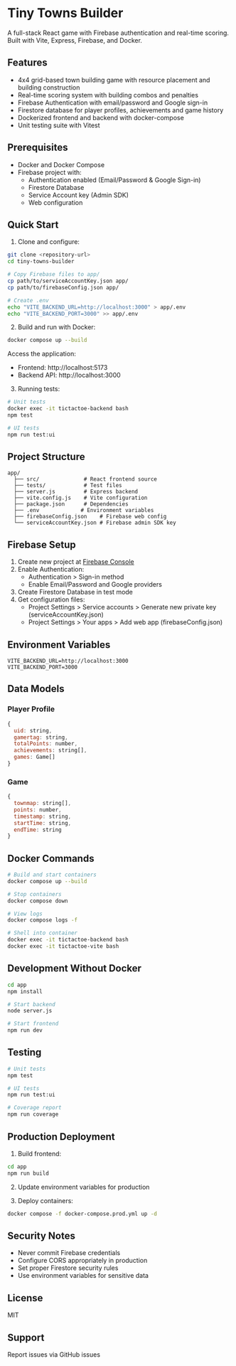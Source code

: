 # Tiny Towns Builder

A full-stack React game with Firebase authentication and real-time scoring. Built with Vite, Express, Firebase, and Docker.

## Features

- 4x4 grid-based town building game with resource placement and building construction
- Real-time scoring system with building combos and penalties 
- Firebase Authentication with email/password and Google sign-in
- Firestore database for player profiles, achievements and game history
- Dockerized frontend and backend with docker-compose
- Unit testing suite with Vitest

## Prerequisites

- Docker and Docker Compose
- Firebase project with:
  - Authentication enabled (Email/Password & Google Sign-in) 
  - Firestore Database
  - Service Account key (Admin SDK)
  - Web configuration

## Quick Start

1. Clone and configure:

```bash
git clone <repository-url>
cd tiny-towns-builder

# Copy Firebase files to app/
cp path/to/serviceAccountKey.json app/
cp path/to/firebaseConfig.json app/

# Create .env
echo "VITE_BACKEND_URL=http://localhost:3000" > app/.env
echo "VITE_BACKEND_PORT=3000" >> app/.env
```

2. Build and run with Docker:

```bash
docker compose up --build
```

Access the application:
- Frontend: http://localhost:5173  
- Backend API: http://localhost:3000

3. Running tests:

```bash
# Unit tests
docker exec -it tictactoe-backend bash
npm test

# UI tests
npm run test:ui
```

## Project Structure

```
app/
  ├── src/              # React frontend source
  ├── tests/            # Test files
  ├── server.js         # Express backend
  ├── vite.config.js    # Vite configuration  
  ├── package.json      # Dependencies
  ├── .env             # Environment variables
  ├── firebaseConfig.json    # Firebase web config
  └── serviceAccountKey.json # Firebase admin SDK key
```

## Firebase Setup

1. Create new project at [Firebase Console](https://console.firebase.google.com)
2. Enable Authentication:
   - Authentication > Sign-in method
   - Enable Email/Password and Google providers
3. Create Firestore Database in test mode
4. Get configuration files:
   - Project Settings > Service accounts > Generate new private key (serviceAccountKey.json)
   - Project Settings > Your apps > Add web app (firebaseConfig.json)

## Environment Variables
```
VITE_BACKEND_URL=http://localhost:3000
VITE_BACKEND_PORT=3000
```

## Data Models

### Player Profile
```js
{
  uid: string,
  gamertag: string,
  totalPoints: number,
  achievements: string[],
  games: Game[]
}
```

### Game
```js
{
  townmap: string[],
  points: number,
  timestamp: string,
  startTime: string,
  endTime: string
}
```

## Docker Commands

```bash
# Build and start containers
docker compose up --build

# Stop containers 
docker compose down

# View logs
docker compose logs -f

# Shell into container
docker exec -it tictactoe-backend bash
docker exec -it tictactoe-vite bash
```

## Development Without Docker

```bash
cd app
npm install

# Start backend
node server.js

# Start frontend 
npm run dev
```

## Testing

```bash 
# Unit tests
npm test

# UI tests
npm run test:ui

# Coverage report
npm run coverage
```

## Production Deployment

1. Build frontend:
```bash
cd app
npm run build
```

2. Update environment variables for production

3. Deploy containers:
```bash
docker compose -f docker-compose.prod.yml up -d
```

## Security Notes

- Never commit Firebase credentials
- Configure CORS appropriately in production
- Set proper Firestore security rules
- Use environment variables for sensitive data

## License

MIT

## Support

Report issues via GitHub issues
